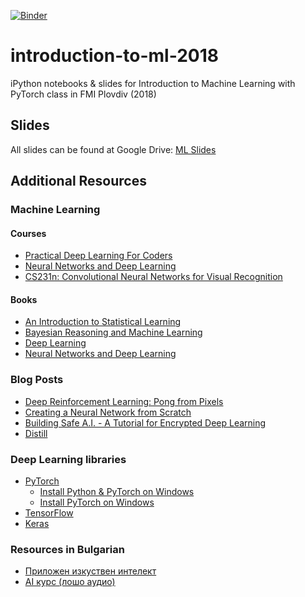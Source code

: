 [![Binder](https://mybinder.org/badge.svg)](https://mybinder.org/v2/gh/Data-Science-FMI/introduction-to-ml-2018/master)

# introduction-to-ml-2018

iPython notebooks &amp; slides for Introduction to Machine Learning with PyTorch class in FMI Plovdiv (2018)

## Slides

All slides can be found at Google Drive: [ML Slides](https://drive.google.com/open?id=1R6qb6el7asBVB4koAaRxysVVbMxcg5es)

## Additional Resources

### Machine Learning

#### Courses

- [Practical Deep Learning For Coders](http://course.fast.ai/)
- [Neural Networks and Deep Learning](https://www.coursera.org/learn/neural-networks-deep-learning)
- [CS231n: Convolutional Neural Networks for Visual Recognition](http://cs231n.stanford.edu/)

#### Books

- [An Introduction to Statistical Learning](http://www-bcf.usc.edu/~gareth/ISL/)
- [Bayesian Reasoning and Machine Learning](http://web4.cs.ucl.ac.uk/staff/D.Barber/pmwiki/pmwiki.php?n=Brml.Online)
- [Deep Learning](http://www.deeplearningbook.org/)
- [Neural Networks and Deep Learning](http://neuralnetworksanddeeplearning.com/)

### Blog Posts

- [Deep Reinforcement Learning: Pong from Pixels](https://karpathy.github.io/2016/05/31/rl/)
- [Creating a Neural Network from Scratch](https://medium.com/@curiousily/tensorflow-for-hackers-part-iv-neural-network-from-scratch-1a4f504dfa8)
- [Building Safe A.I. - A Tutorial for Encrypted Deep Learning](https://iamtrask.github.io/2017/03/17/safe-ai/)
- [Distill](https://distill.pub/)

### Deep Learning libraries

- [PyTorch](http://pytorch.org/)
    - [Install Python & PyTorch on Windows](https://www.superdatascience.com/pytorch/)
    - [Install PyTorch on Windows](https://github.com/pytorch/pytorch/issues/494#issuecomment-350527200)
- [TensorFlow](https://www.tensorflow.org/)
- [Keras](https://keras.io/)

### Resources in Bulgarian

- [Приложен изкуствен интелект](http://my.telerikacademy.com/courses/Courses/Details/209)
- [AI курс (лошо аудио)](https://www.youtube.com/watch?v=a_dXi0qTnH8)
